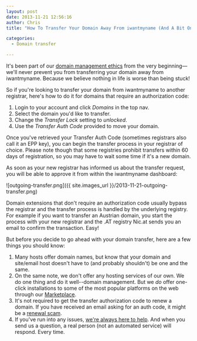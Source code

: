 ```yaml
---
layout: post
date: 2013-11-21 12:56:16
author: Chris
title: "How To Transfer Your Domain Away From iwantmyname (And A Bit On Why You Shouldn't)"

categories:
  - Domain transfer

---
```


<!-- excerpt -->

It's been part of our [domain management ethics](https://iwantmyname.com/about) from the very beginning—we'll never prevent you from transferring your domain away from iwantmyname. Because we believe nothing in life is worse than being stuck!

<!-- /excerpt -->

So if you're looking to transfer your domain from iwantmyname to another registrar, here's how to do it for domains that require an authorization code:

1. Login to your account and click *Domains* in the top nav. 
2. Select the domain you'd like to transfer.
3. Change the *Transfer Lock* setting to *unlocked*.
4. Use the *Transfer Auth Code* provided to move your domain. 

Once you've retrieved your Transfer Auth Code (sometimes registrars also call it an EPP key), you can begin the transfer process in your registrar of choice. Please note though that some registries prohibit transfers within 60 days of registration, so you may have to wait some time if it's a new domain.

As soon as your new registrar has informed us about the transfer request, you will be able to approve it from within the iwantmyname dashboard:

![outgoing-transfer.png]({{ site.images_url }}/2013-11-21-outgoing-transfer.png)

Domain extensions that don't require an authorization code usually bypass the registrar and the transfer process is handled by the underlying registry. For example if you want to transfer an Austrian domain, you start the process with your new registrar and the .AT registry Nic.at sends you an email to confirm the transaction. Easy!

But before you decide to go ahead with your domain transfer, here are a few things you should know:

1. Many hosts offer domain names, but know that your domain and site/email host doesn't have to (and probably shouldn't) be one and the same. 
2. On the same note, we don't offer any hosting services of our own. We do one thing and do it well--domain management. But we *do* offer one-click installations to some of the most popular platforms on the web through our [Marketplace](https://iwantmyname.com/dashboard/apps/featured).
3. It's not required to get the transfer authorization code to renew a domain. If you have received an email asking for an auth code, it might be a [renewal scam](https://iwantmyname.com/blog/2012/06/beware-of-domain-renewal-scams.html). 
4. If you've run into any issues, [we're always here to help](https://iwantmyname.com/support). And when you send us a question, a real person (not an automated service) will respond. Every time.
